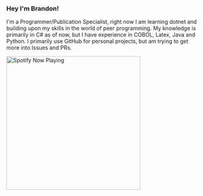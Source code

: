 ### Hey I'm Brandon!

I'm a Programmer/Publication Specialist, right now I am learning dotnet and building upon my skills in the world of peer programming. My knowledge is primarily in C# as of now, but I have experience in COBOL, Latex, Java and Python. I primarily use GitHub for personal projects, but am trying to get more into Issues and PRs. 

[<img src="https://spotify-readme-kappa.vercel.app/api/spotify-playing" alt="Spotify Now Playing" width="350" />](https://open.spotify.com/user/22ubqybwdfb8gz4sx18j60ajf)
